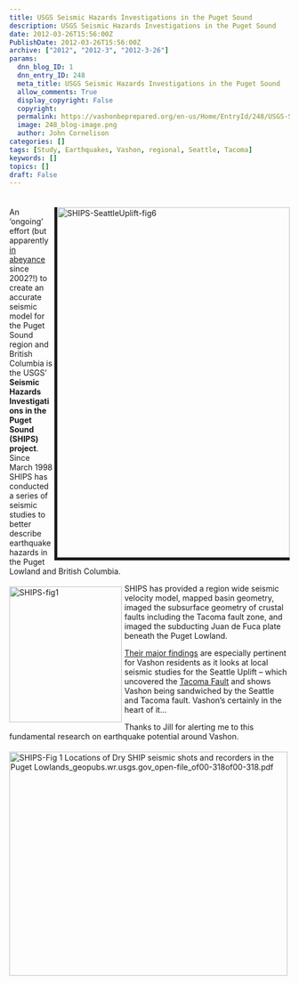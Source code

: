 ```yaml
---
title: USGS Seismic Hazards Investigations in the Puget Sound
description: USGS Seismic Hazards Investigations in the Puget Sound
date: 2012-03-26T15:56:00Z
PublishDate: 2012-03-26T15:56:00Z
archive: ["2012", "2012-3", "2012-3-26"]
params:
  dnn_blog_ID: 1
  dnn_entry_ID: 248
  meta_title: USGS Seismic Hazards Investigations in the Puget Sound
  allow_comments: True
  display_copyright: False
  copyright:
  permalink: https://vashonbeprepared.org/en-us/Home/EntryId/248/USGS-Seismic-Hazards-Investigations-in-the-Puget-Sound
  image: 248_blog-image.png
  author: John Cornelison
categories: []
tags: [Study, Earthquakes, Vashon, regional, Seattle, Tacoma]
keywords: []
topics: []
draft: False
---
```


<div class="wlWriterHeaderFooter" style="padding-bottom: 4px; margin: 0px; padding-left: 0px; padding-right: 0px; float: none; padding-top: 4px;"> </div>
<p><a href="./images/248/Windows-Live-Writer-a442f4b68ed1_7863-SHIPS-SeattleUplift-fig6_2.gif"><img width="418" height="630" title="SHIPS-SeattleUplift-fig6" align="right" style="background-image: none; border-bottom: 5px solid; border-left: 5px solid; padding-left: 0px; padding-right: 0px; display: inline; float: right; border-top: 0px solid; border-right: 0px solid; padding-top: 0px;" alt="SHIPS-SeattleUplift-fig6" src="./images/248/Windows-Live-Writer-a442f4b68ed1_7863-SHIPS-SeattleUplift-fig6_2.gif" /></a>An &lsquo;ongoing&rsquo; effort (but apparently <a href="http://earthquake.usgs.gov/regional/pacnw/ships/spring2002/tacoma.php" target="_blank">in abeyance</a> since 2002?!) to create an accurate seismic model for the Puget Sound region and British Columbia is the USGS&rsquo; <strong>Seismic Hazards Investigations in the Puget Sound (SHIPS) project</strong>. Since March 1998 SHIPS has conducted a series of seismic studies to better describe earthquake hazards in the Puget Lowland and British Columbia. </p>
<p><a href="./images/248/Windows-Live-Writer-a442f4b68ed1_7863-SHIPS-fig1_2.gif"><img width="202" height="244" title="SHIPS-fig1" align="left" style="background-image: none;   margin: 5px 5px 5px 0px; padding-left: 0px; padding-right: 0px; display: inline; float: left;   padding-top: 0px;border: 0px;" alt="SHIPS-fig1" src="./images/248/Windows-Live-Writer-a442f4b68ed1_7863-SHIPS-fig1_thumb.gif" /></a>SHIPS has provided a region wide seismic velocity model, mapped basin geometry, imaged the subsurface geometry of crustal faults including the Tacoma fault zone, and imaged the subducting Juan de Fuca plate beneath the Puget Lowland.</p>
<p><a href="http://earthquake.usgs.gov/regional/pacnw/ships/results/index.php" target="_blank">Their major findings</a> are especially pertinent for Vashon residents as it looks at local seismic studies for the Seattle Uplift &ndash; which uncovered the <a href="http://earthquake.usgs.gov/regional/pacnw/ships/results/tacoma.php" target="_blank">Tacoma Fault</a> and shows Vashon being sandwiched by the Seattle and Tacoma fault. Vashon&rsquo;s certainly in the heart of it&hellip;</p>
<p>Thanks to Jill for alerting me to this fundamental research on earthquake potential around Vashon.</p>
<p><a href="http://geopubs.wr.usgs.gov/open-file/of00-318/" title="http://geopubs.wr.usgs.gov/open-file/of00-318/" target="_blank"><img style="margin-top: 5px; width: 500px; margin-bottom: 5px; height: 403px;" alt="SHIPS-Fig 1 Locations of Dry SHIP seismic shots and recorders in the Puget Lowlands_geopubs.wr.usgs.gov_open-file_of00-318of00-318.pdf" src="/Portals/1/Graphics/Maps/SHIPS-Fig%201%20Locations%20of%20Dry%20SHIP%20seismic%20shots%20and%20recorders%20in%20the%20Puget%20Lowlands_geopubs.wr.usgs.gov_open-file_of00-318of00-318.pdf.gif" /></a></p>
